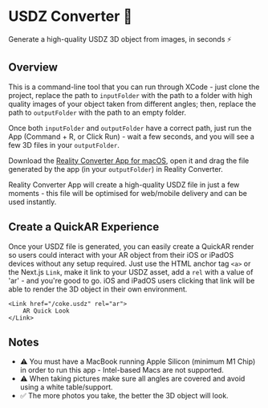 # USDZ Converter 🔀

Generate a high-quality USDZ 3D object from images, in seconds ⚡️

## Overview

This is a command-line tool that you can run through XCode - just clone the project, replace the path to ```inputFolder``` with the path to a folder with high quality images of your object taken from different angles; then, replace the path to ```outputFolder``` with the path to an empty folder. 

Once both ```inputFolder``` and ```outputFolder``` have a correct path, just run the App (Command + R, or Click Run) - wait a few seconds, and you will see a few 3D files in your ```outputFolder```.

Download the [Reality Converter App for macOS]([https://duckduckgo.com](https://developer.apple.com/augmented-reality/tools/)https://developer.apple.com/augmented-reality/tools/), open it and drag the file generated by the app (in your ```outputFolder```) in Reality Converter. 

Reality Converter App will create a high-quality USDZ file in just a few moments - this file will be optimised for web/mobile delivery and can be used instantly. 

## Create a QuickAR Experience

Once your USDZ file is generated, you can easily create a QuickAR render so users could interact with your AR object from their iOS or iPadOS devices without any setup required. Just use the HTML anchor tag ```<a>``` or the Next.js ```Link```, make it link to your USDZ asset, add a ```rel``` with a value of 'ar' - and you're good to go. iOS and iPadOS users clicking that link will be able to render the 3D object in their own environment.

```
<Link href="/coke.usdz" rel="ar">
    AR Quick Look
</Link>
```

## Notes

* ⚠️ You must have a MacBook running Apple Silicon (minimum M1 Chip) in order to run this app - Intel-based Macs are not supported. 
* ⚠️ When taking pictures make sure all angles are covered and avoid using a white table/support. 
* ✅ The more photos you take, the better the 3D object will look.


